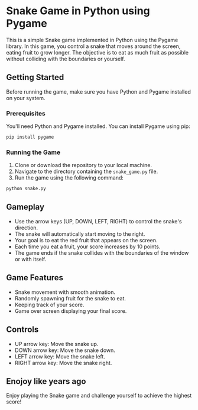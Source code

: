 # Snake Game in Python using Pygame

This is a simple Snake game implemented in Python using the Pygame library. In this game, you control a snake that moves around the screen, eating fruit to grow longer. The objective is to eat as much fruit as possible without colliding with the boundaries or yourself.

## Getting Started

Before running the game, make sure you have Python and Pygame installed on your system.

### Prerequisites

You'll need Python and Pygame installed. You can install Pygame using pip:

```bash
pip install pygame
```

### Running the Game

1. Clone or download the repository to your local machine.
2. Navigate to the directory containing the `snake_game.py` file.
3. Run the game using the following command:

```bash
python snake.py
```

## Gameplay

- Use the arrow keys (UP, DOWN, LEFT, RIGHT) to control the snake's direction.
- The snake will automatically start moving to the right.
- Your goal is to eat the red fruit that appears on the screen.
- Each time you eat a fruit, your score increases by 10 points.
- The game ends if the snake collides with the boundaries of the window or with itself.

## Game Features

- Snake movement with smooth animation.
- Randomly spawning fruit for the snake to eat.
- Keeping track of your score.
- Game over screen displaying your final score.

## Controls

- UP arrow key: Move the snake up.
- DOWN arrow key: Move the snake down.
- LEFT arrow key: Move the snake left.
- RIGHT arrow key: Move the snake right.

## Enojoy like years ago

Enjoy playing the Snake game and challenge yourself to achieve the highest score!
